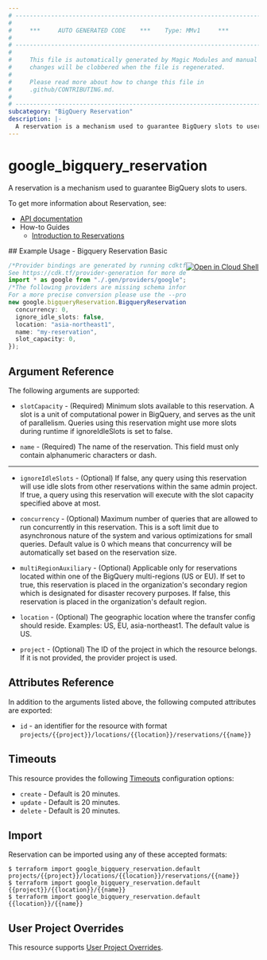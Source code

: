 ```yaml
---
# ----------------------------------------------------------------------------
#
#     ***     AUTO GENERATED CODE    ***    Type: MMv1     ***
#
# ----------------------------------------------------------------------------
#
#     This file is automatically generated by Magic Modules and manual
#     changes will be clobbered when the file is regenerated.
#
#     Please read more about how to change this file in
#     .github/CONTRIBUTING.md.
#
# ----------------------------------------------------------------------------
subcategory: "BigQuery Reservation"
description: |-
  A reservation is a mechanism used to guarantee BigQuery slots to users.
---
```


# google\_bigquery\_reservation

A reservation is a mechanism used to guarantee BigQuery slots to users.

To get more information about Reservation, see:

* [API documentation](https://cloud.google.com/bigquery/docs/reference/reservations/rest/v1/projects.locations.reservations/create)
* How-to Guides
  * [Introduction to Reservations](https://cloud.google.com/bigquery/docs/reservations-intro)

<div class = "oics-button" style="float: right; margin: 0 0 -15px">
  <a href="https://console.cloud.google.com/cloudshell/open?cloudshell_git_repo=https%3A%2F%2Fgithub.com%2Fterraform-google-modules%2Fdocs-examples.git&cloudshell_working_dir=bigquery_reservation_basic&cloudshell_image=gcr.io%2Fgraphite-cloud-shell-images%2Fterraform%3Alatest&open_in_editor=main.tf&cloudshell_print=.%2Fmotd&cloudshell_tutorial=.%2Ftutorial.md" target="_blank">
    <img alt="Open in Cloud Shell" src="//gstatic.com/cloudssh/images/open-btn.svg" style="max-height: 44px; margin: 32px auto; max-width: 100%;">
  </a>
</div>
## Example Usage - Bigquery Reservation Basic

```typescript
/*Provider bindings are generated by running cdktf get.
See https://cdk.tf/provider-generation for more details.*/
import * as google from "./.gen/providers/google";
/*The following providers are missing schema information and might need manual adjustments to synthesize correctly: google.
For a more precise conversion please use the --provider flag in convert.*/
new google.bigqueryReservation.BigqueryReservation(this, "reservation", {
  concurrency: 0,
  ignore_idle_slots: false,
  location: "asia-northeast1",
  name: "my-reservation",
  slot_capacity: 0,
});

```

## Argument Reference

The following arguments are supported:

*   `slotCapacity` -
    (Required)
    Minimum slots available to this reservation. A slot is a unit of computational power in BigQuery, and serves as the
    unit of parallelism. Queries using this reservation might use more slots during runtime if ignoreIdleSlots is set to false.

*   `name` -
    (Required)
    The name of the reservation. This field must only contain alphanumeric characters or dash.

***

*   `ignoreIdleSlots` -
    (Optional)
    If false, any query using this reservation will use idle slots from other reservations within
    the same admin project. If true, a query using this reservation will execute with the slot
    capacity specified above at most.

*   `concurrency` -
    (Optional)
    Maximum number of queries that are allowed to run concurrently in this reservation. This is a soft limit due to asynchronous nature of the system and various optimizations for small queries. Default value is 0 which means that concurrency will be automatically set based on the reservation size.

*   `multiRegionAuxiliary` -
    (Optional)
    Applicable only for reservations located within one of the BigQuery multi-regions (US or EU).
    If set to true, this reservation is placed in the organization's secondary region which is designated for disaster recovery purposes. If false, this reservation is placed in the organization's default region.

*   `location` -
    (Optional)
    The geographic location where the transfer config should reside.
    Examples: US, EU, asia-northeast1. The default value is US.

*   `project` - (Optional) The ID of the project in which the resource belongs.
    If it is not provided, the provider project is used.

## Attributes Reference

In addition to the arguments listed above, the following computed attributes are exported:

* `id` - an identifier for the resource with format `projects/{{project}}/locations/{{location}}/reservations/{{name}}`

## Timeouts

This resource provides the following
[Timeouts](https://developer.hashicorp.com/terraform/plugin/sdkv2/resources/retries-and-customizable-timeouts) configuration options:

* `create` - Default is 20 minutes.
* `update` - Default is 20 minutes.
* `delete` - Default is 20 minutes.

## Import

Reservation can be imported using any of these accepted formats:

```console
$ terraform import google_bigquery_reservation.default projects/{{project}}/locations/{{location}}/reservations/{{name}}
$ terraform import google_bigquery_reservation.default {{project}}/{{location}}/{{name}}
$ terraform import google_bigquery_reservation.default {{location}}/{{name}}
```

## User Project Overrides

This resource supports [User Project Overrides](https://registry.terraform.io/providers/hashicorp/google/latest/docs/guides/provider_reference#user_project_override).
